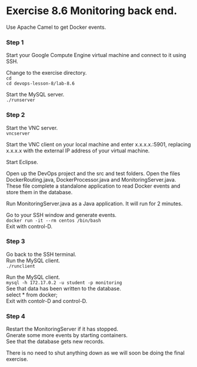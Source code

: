 # Exercise 8.6 Monitoring back end.

Use Apache Camel to get Docker events.

### Step 1

Start your Google Compute Engine virtual machine and connect to it using SSH.

Change to the exercise directory.  
`cd`  
`cd devops-lesson-8/lab-8.6`  

Start the MySQL server.  
`./runserver`

### Step 2

Start the VNC server.  
`vncserver`  

Start the VNC client on your local machine and enter x.x.x.x.:5901, replacing
x.x.x.x with the external IP address of your virtual machine.

Start Eclipse.

Open up the DevOps project and the src and test folders. Open the files
DockerRouting.java, DockerProcessor.java and MonitoringServer.java.
These file complete a standalone application to read Docker events and store
them in the database.

Run MonitoringServer.java as a Java application. It will run for 2 minutes.

Go to your SSH window and generate events.  
`docker run -it --rm centos /bin/bash`  
Exit with control-D.  

### Step 3

Go back to the SSH terminal.  
Run the MySQL client.  
`./runclient`  

Run the MySQL client.  
`mysql -h 172.17.0.2 -u student -p monitoring`  
See that data has been written to the database.  
select * from docker;  
Exit with contolr-D and control-D.  

### Step 4

Restart the MonitoringServer if it has stopped.  
Gnerate some more events by starting containers.  
See that the database gets new records.

There is no need to shut anything down as we will soon be doing the final
exercise.
